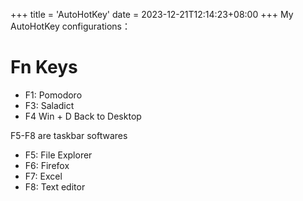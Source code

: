 +++
title = 'AutoHotKey'
date = 2023-12-21T12:14:23+08:00
+++
My AutoHotKey configurations： 
# Fn Keys
- F1: Pomodoro
- F3: Saladict
- F4 Win + D Back to Desktop

F5-F8 are taskbar softwares

- F5: File Explorer
- F6: Firefox
- F7: Excel
- F8: Text editor 
